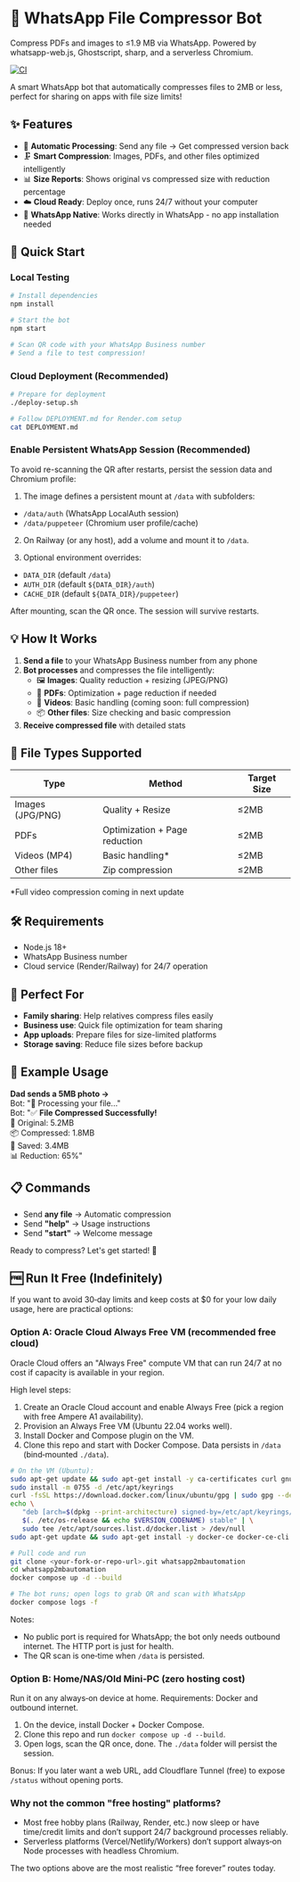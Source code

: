 # 🤖 WhatsApp File Compressor Bot

Compress PDFs and images to ≤1.9 MB via WhatsApp. Powered by whatsapp-web.js, Ghostscript, sharp, and a serverless Chromium.

[![CI](https://github.com/Aniruddh1210/Compressfileswhatsapp/actions/workflows/ci.yml/badge.svg)](https://github.com/Aniruddh1210/Compressfileswhatsapp/actions/workflows/ci.yml)

A smart WhatsApp bot that automatically compresses files to 2MB or less, perfect for sharing on apps with file size limits!

## ✨ Features

- 🔄 **Automatic Processing**: Send any file → Get compressed version back
- 🗜️ **Smart Compression**: Images, PDFs, and other files optimized intelligently
- 📊 **Size Reports**: Shows original vs compressed size with reduction percentage
- ☁️ **Cloud Ready**: Deploy once, runs 24/7 without your computer
- 📱 **WhatsApp Native**: Works directly in WhatsApp - no app installation needed

## 🚀 Quick Start

### Local Testing

```bash
# Install dependencies
npm install

# Start the bot
npm start

# Scan QR code with your WhatsApp Business number
# Send a file to test compression!
```

### Cloud Deployment (Recommended)

```bash
# Prepare for deployment
./deploy-setup.sh

# Follow DEPLOYMENT.md for Render.com setup
cat DEPLOYMENT.md
```

### Enable Persistent WhatsApp Session (Recommended)

To avoid re-scanning the QR after restarts, persist the session data and Chromium profile:

1. The image defines a persistent mount at `/data` with subfolders:

- `/data/auth` (WhatsApp LocalAuth session)
- `/data/puppeteer` (Chromium user profile/cache)

2. On Railway (or any host), add a volume and mount it to `/data`.

3. Optional environment overrides:

- `DATA_DIR` (default `/data`)
- `AUTH_DIR` (default `${DATA_DIR}/auth`)
- `CACHE_DIR` (default `${DATA_DIR}/puppeteer`)

After mounting, scan the QR once. The session will survive restarts.

## 💡 How It Works

1. **Send a file** to your WhatsApp Business number from any phone
2. **Bot processes** and compresses the file intelligently:
   - 🖼️ **Images**: Quality reduction + resizing (JPEG/PNG)
   - 📄 **PDFs**: Optimization + page reduction if needed
   - 🎥 **Videos**: Basic handling (coming soon: full compression)
   - 📦 **Other files**: Size checking and basic compression
3. **Receive compressed file** with detailed stats

## 📁 File Types Supported

| Type             | Method                        | Target Size |
| ---------------- | ----------------------------- | ----------- |
| Images (JPG/PNG) | Quality + Resize              | ≤2MB        |
| PDFs             | Optimization + Page reduction | ≤2MB        |
| Videos (MP4)     | Basic handling\*              | ≤2MB        |
| Other files      | Zip compression               | ≤2MB        |

\*Full video compression coming in next update

## 🛠️ Requirements

- Node.js 18+
- WhatsApp Business number
- Cloud service (Render/Railway) for 24/7 operation

## 📱 Perfect For

- **Family sharing**: Help relatives compress files easily
- **Business use**: Quick file optimization for team sharing
- **App uploads**: Prepare files for size-limited platforms
- **Storage saving**: Reduce file sizes before backup

## 🎯 Example Usage

**Dad sends a 5MB photo →**  
Bot: "🔄 Processing your file..."  
Bot: "✅ **File Compressed Successfully!**  
📁 Original: 5.2MB  
📦 Compressed: 1.8MB  
💾 Saved: 3.4MB  
📊 Reduction: 65%"

## 📋 Commands

- Send **any file** → Automatic compression
- Send **"help"** → Usage instructions
- Send **"start"** → Welcome message

Ready to compress? Let's get started! 🚀

## 🆓 Run It Free (Indefinitely)

If you want to avoid 30‑day limits and keep costs at $0 for your low daily usage, here are practical options:

### Option A: Oracle Cloud Always Free VM (recommended free cloud)

Oracle Cloud offers an "Always Free" compute VM that can run 24/7 at no cost if capacity is available in your region.

High level steps:

1. Create an Oracle Cloud account and enable Always Free (pick a region with free Ampere A1 availability).
2. Provision an Always Free VM (Ubuntu 22.04 works well).
3. Install Docker and Compose plugin on the VM.
4. Clone this repo and start with Docker Compose. Data persists in `/data` (bind‑mounted `./data`).

```bash
# On the VM (Ubuntu):
sudo apt-get update && sudo apt-get install -y ca-certificates curl gnupg
sudo install -m 0755 -d /etc/apt/keyrings
curl -fsSL https://download.docker.com/linux/ubuntu/gpg | sudo gpg --dearmor -o /etc/apt/keyrings/docker.gpg
echo \
   "deb [arch=$(dpkg --print-architecture) signed-by=/etc/apt/keyrings/docker.gpg] https://download.docker.com/linux/ubuntu \
   $(. /etc/os-release && echo $VERSION_CODENAME) stable" | \
   sudo tee /etc/apt/sources.list.d/docker.list > /dev/null
sudo apt-get update && sudo apt-get install -y docker-ce docker-ce-cli containerd.io docker-buildx-plugin docker-compose-plugin

# Pull code and run
git clone <your-fork-or-repo-url>.git whatsapp2mbautomation
cd whatsapp2mbautomation
docker compose up -d --build

# The bot runs; open logs to grab QR and scan with WhatsApp
docker compose logs -f
```

Notes:

- No public port is required for WhatsApp; the bot only needs outbound internet. The HTTP port is just for health.
- The QR scan is one‑time when `/data` is persisted.

### Option B: Home/NAS/Old Mini‑PC (zero hosting cost)

Run it on any always‑on device at home. Requirements: Docker and outbound internet.

1. On the device, install Docker + Docker Compose.
2. Clone this repo and run `docker compose up -d --build`.
3. Open logs, scan the QR once, done. The `./data` folder will persist the session.

Bonus: If you later want a web URL, add Cloudflare Tunnel (free) to expose `/status` without opening ports.

### Why not the common "free hosting" platforms?

- Most free hobby plans (Railway, Render, etc.) now sleep or have time/credit limits and don’t support 24/7 background processes reliably.
- Serverless platforms (Vercel/Netlify/Workers) don’t support always‑on Node processes with headless Chromium.

The two options above are the most realistic “free forever” routes today.
